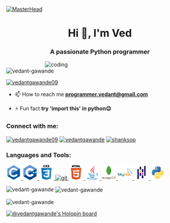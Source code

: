 [![MasterHead](https://media0.giphy.com/media/coxQHKASG60HrHtvkt/giphy.gif)](https://github.com/vedant-gawande)
<h1 align="center">Hi 👋, I'm Ved</h1>
<h3 align="center">A passionate Python programmer</h3>
<img align="right" alt="coding" width="400" src="https://camo.githubusercontent.com/cae12fddd9d6982901d82580bdf321d81fb299141098ca1c2d4891870827bf17/68747470733a2f2f6d69726f2e6d656469756d2e636f6d2f6d61782f313336302f302a37513379765349765f7430696f4a2d5a2e676966" />

<p align="left"> <img src="https://komarev.com/ghpvc/?username=vedant-gawande&label=Profile%20views&color=0e75b6&style=flat" alt="vedant-gawande" /> </p>

<p align="left"> <a href="https://twitter.com/vedantgawande09" target="blank"><img src="https://img.shields.io/twitter/follow/vedantgawande09?logo=twitter&style=for-the-badge" alt="vedantgawande09" /></a> </p>

<!-- - 🌱 I’m currently learning **FastAPI** -->

- 📫 How to reach me **programmer.vedant@gmail.com**

- ⚡ Fun fact **try 'import this' in python😉**

<h3 align="left">Connect with me:</h3>
<p align="left">
<a href="https://twitter.com/vedantgawande09" target="blank"><img align="center" src="https://raw.githubusercontent.com/rahuldkjain/github-profile-readme-generator/master/src/images/icons/Social/twitter.svg" alt="vedantgawande09" height="30" width="40" /></a>
<a href="https://linkedin.com/in/vedantgawande" target="blank"><img align="center" src="https://raw.githubusercontent.com/rahuldkjain/github-profile-readme-generator/master/src/images/icons/Social/linked-in-alt.svg" alt="vedantgawande" height="30" width="40" /></a>
<a href="https://www.hackerrank.com/shanksop" target="blank"><img align="center" src="https://raw.githubusercontent.com/rahuldkjain/github-profile-readme-generator/master/src/images/icons/Social/hackerrank.svg" alt="shanksop" height="30" width="40" /></a>
</p>

<h3 align="left">Languages and Tools:</h3>
<p align="left"> <a href="https://www.cprogramming.com/" target="_blank" rel="noreferrer"> <img src="https://raw.githubusercontent.com/devicons/devicon/master/icons/c/c-original.svg" alt="c" width="40" height="40"/> </a> <a href="https://www.w3schools.com/cpp/" target="_blank" rel="noreferrer"> <img src="https://raw.githubusercontent.com/devicons/devicon/master/icons/cplusplus/cplusplus-original.svg" alt="cplusplus" width="40" height="40"/> </a> <a href="https://www.w3schools.com/css/" target="_blank" rel="noreferrer"> <img src="https://raw.githubusercontent.com/devicons/devicon/master/icons/css3/css3-original-wordmark.svg" alt="css3" width="40" height="40"/> </a> <a href="https://git-scm.com/" target="_blank" rel="noreferrer"> <img src="https://www.vectorlogo.zone/logos/git-scm/git-scm-icon.svg" alt="git" width="40" height="40"/> </a> <a href="https://www.w3.org/html/" target="_blank" rel="noreferrer"> <img src="https://raw.githubusercontent.com/devicons/devicon/master/icons/html5/html5-original-wordmark.svg" alt="html5" width="40" height="40"/> </a> <a href="https://www.java.com" target="_blank" rel="noreferrer"> <img src="https://raw.githubusercontent.com/devicons/devicon/master/icons/java/java-original.svg" alt="java" width="40" height="40"/> </a> <a href="https://www.mongodb.com/" target="_blank" rel="noreferrer"> <img src="https://raw.githubusercontent.com/devicons/devicon/master/icons/mongodb/mongodb-original-wordmark.svg" alt="mongodb" width="40" height="40"/> </a> <a href="https://www.mysql.com/" target="_blank" rel="noreferrer"> <img src="https://raw.githubusercontent.com/devicons/devicon/master/icons/mysql/mysql-original-wordmark.svg" alt="mysql" width="40" height="40"/> </a> <a href="https://pandas.pydata.org/" target="_blank" rel="noreferrer"> <img src="https://raw.githubusercontent.com/devicons/devicon/2ae2a900d2f041da66e950e4d48052658d850630/icons/pandas/pandas-original.svg" alt="pandas" width="40" height="40"/> </a> <a href="https://www.python.org" target="_blank" rel="noreferrer"> <img src="https://raw.githubusercontent.com/devicons/devicon/master/icons/python/python-original.svg" alt="python" width="40" height="40"/> </a> </p>

<p><img align="left" src="https://github-readme-stats.vercel.app/api/top-langs?username=vedant-gawande&show_icons=true&locale=en&layout=compact" alt="vedant-gawande" /></p>

<p>&nbsp;<img align="center" src="https://github-readme-stats.vercel.app/api?username=vedant-gawande&show_icons=true&locale=en" alt="vedant-gawande" /></p>

<p><img align="center" src="https://github-readme-streak-stats.herokuapp.com/?user=vedant-gawande&" alt="vedant-gawande" /></p>

[![@vedantgawande's Holopin board](https://holopin.me/vedantgawande)](https://holopin.io/@vedantgawande)
